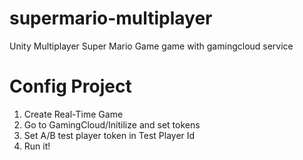 # supermario-multiplayer
Unity Multiplayer Super Mario Game game with gamingcloud service

# Config Project
1. Create Real-Time Game
2. Go to GamingCloud/Initilize and set tokens
3. Set A/B test player token in Test Player Id
4. Run it!
